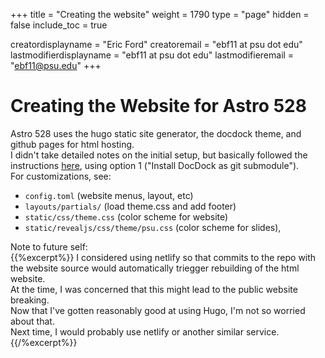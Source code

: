 +++
title = "Creating the website"
weight = 1790
type = "page"
hidden = false
include_toc = true

creatordisplayname = "Eric Ford"
creatoremail = "ebf11 at psu dot edu"
lastmodifierdisplayname = "ebf11 at psu dot edu"
lastmodifieremail = "ebf11@psu.edu"
+++

# Creating the Website for Astro 528

Astro 528 uses the hugo static site generator, the docdock theme, and github pages for html hosting.  
I didn't take detailed notes on the initial setup, but basically followed the instructions [here](https://themes.gohugo.io/docdock/), using option 1 ("Install DocDock as git submodule").  
For customizations, see: 

- `config.toml` (website menus, layout, etc)
- `layouts/partials/` (load theme.css and add footer)
- `static/css/theme.css` (color scheme for website)
- `static/revealjs/css/theme/psu.css` (color scheme for slides), 


Note to future self:  
{{%excerpt%}}
I considered using netlify so that commits to the repo with the website source would automatically triegger rebuilding of the html website.  
At the time, I was concerned that this might lead to the public website breaking.  
Now that I've gotten reasonably good at using Hugo, I'm not so worried about that.  
Next time, I would probably use netlify or another similar service.
{{/%excerpt%}}


